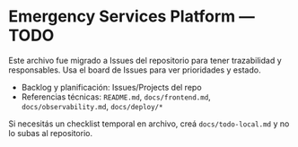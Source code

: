 # Emergency Services Platform — TODO

Este archivo fue migrado a Issues del repositorio para tener trazabilidad y responsables. Usa el board de Issues para ver prioridades y estado.

- Backlog y planificación: Issues/Projects del repo
- Referencias técnicas: `README.md`, `docs/frontend.md`, `docs/observability.md`, `docs/deploy/*`

Si necesitás un checklist temporal en archivo, creá `docs/todo-local.md` y no lo subas al repositorio.

